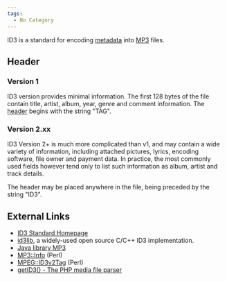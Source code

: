 ```yaml
---
tags:
  - No Category
---
```

ID3 is a standard for encoding [metadata](metadata.md) into
[MP3](mp3.md) files.

## Header

### Version 1

ID3 version provides minimal information. The first 128 bytes of the
file contain title, artist, album, year, genre and comment information.
The [header](header.md) begins with the string "TAG".

### Version 2.xx

ID3 Version 2+ is much more complicated than v1, and may contain a wide
variety of information, including attached pictures, lyrics, encoding
software, file owner and payment data. In practice, the most commonly
used fields however tend only to list such information as album, artist
and track details.

The header may be placed anywhere in the file, being preceded by the
string "ID3".

## External Links

- [ID3 Standard Homepage](http://www.id3.org)
- [id3lib](http://id3lib.sourceforge.net/), a widely-used open source
  C/C++ ID3 implementation.
- [Java library MP3](http://www.vdheide.de/projects.html)
- [MP3::Info](http://search.cpan.org/dist/MP3-Info/) (Perl)
- [MPEG::ID3v2Tag](http://search.cpan.org/dist/MPEG-ID3v2Tag/) (Perl)
- [getID3() - The PHP media file parser](http://getid3.sourceforge.net/)